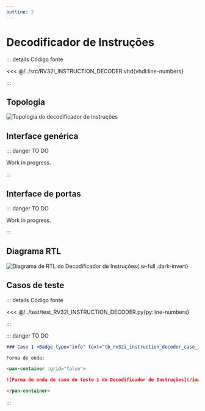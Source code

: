 ```yaml
---
outline: 2
---
```


# Decodificador de Instruções

::: details Código fonte <a href="https://github.com/pfeinsper/24a-CTI-RISCV/blob/main/src/RV32I_INSTRUCTION_DECODER.vhd" target="blank" style="float:right"><Badge type="tip" text="RV32I_INSTRUCTION_DECODER.vhd &boxbox;" /></a>

<<< @/../src/RV32I_INSTRUCTION_DECODER.vhd{vhdl:line-numbers}

:::

## Topologia

<pan-container>

![Topologia do decodificador de Instruções](/images/reference/components/rv32i_control_unit.drawio.svg)

</pan-container>

## Interface genérica

::: danger TO DO

Work in progress.

:::

## Interface de portas

::: danger TO DO

Work in progress.

:::

## Diagrama RTL

<pan-container>

![Diagrama de RTL do Decodificador de Instruções](/images/reference/components/rv32i_instruction_decoder_netlist.svg){.w-full .dark-invert}

</pan-container>

## Casos de teste

::: details Código fonte <a href="https://github.com/pfeinsper/24a-CTI-RISCV/blob/main/test/test_RV32I_INSTRUCTION_DECODER.py" target="blank" style="float:right"><Badge type="tip" text="test_RV32I_INSTRUCTION_DECODER.py &boxbox;" /></a>

<<< @/../test/test_RV32I_INSTRUCTION_DECODER.py{py:line-numbers}

:::

::: danger TO DO

```md
### Caso 1 <Badge type="info" text="tb_rv32i_instruction_decoder_case_1" />

Forma de onda:

<pan-container :grid="false">

![Forma de onda do caso de teste 1 do Decodificador de Instruções](/images/reference/components/tb_rv32i_instruction_decoder_case_1.svg){.w-full .dark-invert}

</pan-container>

```

:::
